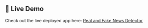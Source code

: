 ## 🔗 Live Demo

Check out the live deployed app here: [Real and Fake News Detector](https://harinig-real-and-fake-news-detector.hf.space/?__theme=system&deep_link=Yf5h4tBeOLY)

